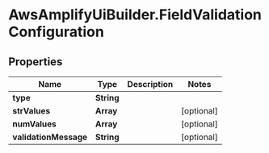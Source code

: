 # AwsAmplifyUiBuilder.FieldValidationConfiguration

## Properties

Name | Type | Description | Notes
------------ | ------------- | ------------- | -------------
**type** | **String** |  | 
**strValues** | **Array** |  | [optional] 
**numValues** | **Array** |  | [optional] 
**validationMessage** | **String** |  | [optional] 


